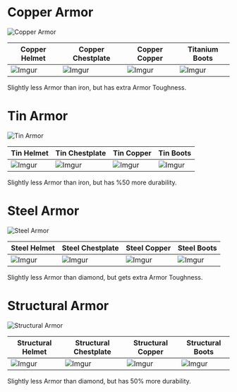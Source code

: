 # Copper Armor
![Copper Armor](https://i.imgur.com/h9cecNz.png?1)

| Copper Helmet | Copper Chestplate | Copper Copper | Titanium Boots |
|-----------------|---------------------|-------------------|----------------|
| ![Imgur](https://i.imgur.com/wGrN8yj.png?1) | ![Imgur](https://i.imgur.com/f1F9jM2.png?1) | ![Imgur](https://i.imgur.com/V4Qghb7.png?1) | ![Imgur](https://i.imgur.com/clNNdCj.png?1) |

Slightly less Armor than iron, but has extra Armor Toughness.

# Tin Armor
![Tin Armor](https://i.imgur.com/ohgCJLW.png?1)

| Tin Helmet | Tin Chestplate | Tin Copper | Tin Boots |
|-----------------|---------------------|-------------------|----------------|
| ![Imgur](https://i.imgur.com/kwiFaOx.png?1) | ![Imgur](https://i.imgur.com/9zaMBe3.png?1) | ![Imgur](https://i.imgur.com/E8QH1hI.png?1) | ![Imgur](https://i.imgur.com/ydfXS64.png?1) |

Slightly less Armor than iron, but has %50 more durability.

# Steel Armor
![Steel Armor](https://i.imgur.com/VD3o4U5.png?1)

| Steel Helmet | Steel Chestplate | Steel Copper | Steel Boots |
|-----------------|---------------------|-------------------|----------------|
| ![Imgur](https://i.imgur.com/zbVl4W0.png?1) | ![Imgur](https://i.imgur.com/ulnavMr.png?1) | ![Imgur](https://i.imgur.com/VSxmv67.png?1) | ![Imgur](https://i.imgur.com/rNX4kYS.png?1) |

Slightly less Armor than diamond, but gets extra Armor Toughness.

# Structural Armor
![Structural Armor](https://i.imgur.com/VD3o4U5.png?1)

| Structural Helmet | Structural Chestplate | Structural Copper | Structural Boots |
|-----------------|---------------------|-------------------|----------------|
| ![Imgur](https://i.imgur.com/pEIYzTv.png?1) | ![Imgur](https://i.imgur.com/r0bS06L.png?1) | ![Imgur](https://i.imgur.com/g0FyqJj.png?1) | ![Imgur](https://i.imgur.com/5KpIk54.png?1) |

Slightly less Armor than diamond, but has 50% more durability.